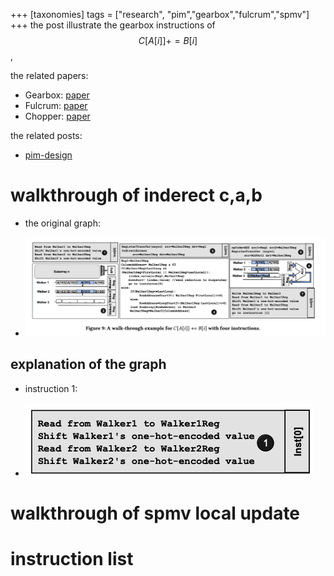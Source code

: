 +++
[taxonomies]
tags = ["research", "pim","gearbox","fulcrum","spmv"]
+++
the post illustrate the gearbox instructions of $$C[A[i]] += B[i]$$,

the related papers:
- Gearbox: [paper](/pdf/Gearbox.pdf)
- Fulcrum: [paper](/pdf/Fulcrum_A_Simplified_Control_and_Access_Mechanism_Toward_Flexible_and_Practical_In-Situ_Accelerators.pdf)
- Chopper: [paper](/pdf/CHOPPER-HPCA-23.pdf)

the related posts:
- [pim-design](@/posts/research/2023-03-10-pim-design.md)

# walkthrough of inderect c,a,b
- the original graph:

- ![gearbox_walk_through](/img/gearbox_walk_through.png)

## explanation of the graph
- instruction 1:

- ![gearbox_walk_through_1](/img/ins1.png)



# walkthrough of spmv local update

# instruction list